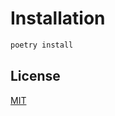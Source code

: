 # Installation
```bash
poetry install
```

## License

[MIT](https://choosealicense.com/licenses/mit/)

